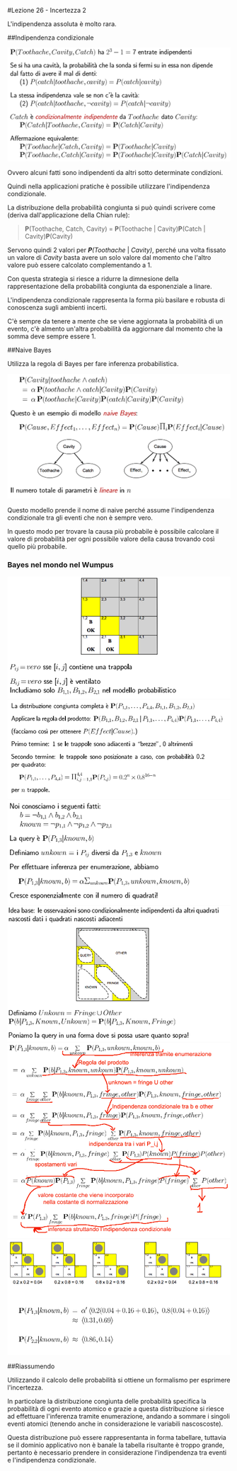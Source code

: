 #Lezione 26 - Incertezza 2

L'indipendenza assoluta è molto rara.

##Indipendenza condizionale

![](./immagini/l26-indcond.png)

Ovvero alcuni fatti sono indipendenti da altri sotto determinate condizioni.

Quindi nella applicazioni pratiche è possibile utilizzare l'indipendenza condizionale.

La distribuzione della probabilità congiunta si può quindi scrivere come (deriva dall'applicazione della Chian rule):

> **P**(Toothache, Catch, Cavity) = **P**(Toothache | Cavity)**P**(Catch | Cavity)**P**(Cavity)

Servono quindi 2 valori per _**P**(Toothache_ | _Cavity)_, perché una volta fissato un valore di *Cavity* basta avere un solo valore dal momento che l'altro valore può essere calcolato complementando a 1.

Con questa strategia si riesce a ridurre la dimnesione della rappresentazione della probabilità congiunta da esponenziale a linare.

L'indipendenza condizionale rappresenta la forma più basilare e robusta di conoscenza sugli ambienti incerti.

C'è sempre da tenere a mente che se viene aggiornata la probabilità di un evento, c'è almento un'altra probabilità da aggiornare dal momento che la somma deve sempre essere 1.

##Naive Bayes

Utilizza la regola di Bayes per fare inferenza probabilistica.

![](./immagini/l26-naive.png)

Questo modello prende il nome di naive perché assume l'indipendenza condizionale tra gli eventi che non è sempre vero.

In questo modo per trovare la causa più probabile è possibile calcolare il valore di probabilità per ogni possibile valore della causa trovando così quello più probabile.

### Bayes nel mondo nel Wumpus

![](./immagini/l26-wumpus-1.png)
![](./immagini/l26-wumpus-2.png)
![](./immagini/l26-wumpus-3.png)
![](./immagini/l26-wumpus-4.png)
![](./immagini/l26-wumpus-conti.png)
![](./immagini/l26-wumpus-5.png)

##Riassumendo

Utilizzando il calcolo delle probabilità si ottiene un formalismo per esprimere l'incertezza.

In particolare la distribuzione congiunta delle probabilità specifica la probabilità di ogni evento atomico e grazie a questa distribuzione si riesce ad effettuare l'inferenza tramite enumerazione, andando a sommare i singoli eventi atomici (tenendo anche in considerazione le variabili nascoscoste).

Questa distribuzione può essere rappresentanta in forma tabellare, tuttavia se il dominio applicativo non è banale la tabella risultante è troppo grande, pertanto è necessario prendere in considerazione l'indipendenza tra eventi e l'indipendenza condizionale.
